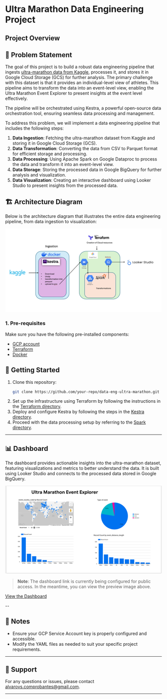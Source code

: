 # Ultra Marathon Data Engineering Project

## Project Overview


## 🎯 Problem Statement

The goal of this project is to build a robust data engineering pipeline that ingests [ultra-marathon data from Kaggle](https://www.kaggle.com/datasets/aiaiaidavid/the-big-dataset-of-ultra-marathon-running), processes it, and stores it in Google Cloud Storage (GCS) for further analysis. The primary challenge with this dataset is that it provides an individual-level view of athletes. This pipeline aims to transform the data into an event-level view, enabling the Ultra Marathon Event Explorer to present insights at the event level effectively.

The pipeline will be orchestrated using Kestra, a powerful open-source data orchestration tool, ensuring seamless data processing and management.

To address this problem, we will implement a data engineering pipeline that includes the following steps:
1. **Data Ingestion**: Fetching the ultra-marathon dataset from Kaggle and storing it in Google Cloud Storage (GCS).
2. **Data Transformation**: Converting the data from CSV to Parquet format for efficient storage and processing.
3. **Data Processing**: Using Apache Spark on Google Dataproc to process the data and transform it into an event-level view.
4. **Data Storage**: Storing the processed data in Google BigQuery for further analysis and visualization.
5. **Data Visualization**: Creating an interactive dashboard using Looker Studio to present insights from the processed data.

## 🏗️ Architecture Diagram


Below is the architecture diagram that illustrates the entire data engineering pipeline, from data ingestion to visualization:

<p align="center">
  <img src="./images/Architecture.png" alt="Architecture Diagram" style="max-width: 100%; height: auto;" />
</p>

### 1. Pre-requisites
Make sure you have the following pre-installed components: 
* [GCP account](https://cloud.google.com/)
* [Terraform](https://www.terraform.io/downloads)
* [Docker](https://docs.docker.com/get-docker/)



<!-- 1. decide if you want to use your local machine or a virtual machine, if you can follow the instructions from this video https://www.youtube.com/watch?v=ae-CV2KfoN0&list=PL3MmuxUbc_hJed7dXYoJw8DoCuVHhGEQb&index=17


https://cloud.google.com/compute/docs/connect/create-ssh-keys -->



## 🚀 Getting Started

1. Clone this repository:
    ```bash
    git clone https://github.com/your-repo/data-eng-ultra-marathon.git
    ```
2. Set up the infrastructure using Terraform by following the instructions in the [Terraform directory](/01-terraform/README.md).
3. Deploy and configure Kestra by following the steps in the [Kestra directory](/02-kestra/README.md).
4. Proceed with the data processing setup by referring to the [Spark directory](/03-spark/README.md).

---

## 📊 Dashboard

The dashboard provides actionable insights into the ultra-marathon dataset, featuring visualizations and metrics to better understand the data. It is built using Looker Studio and connects to the processed data stored in Google BigQuery.

<p align="center">
  <img src="./images/dashboard.png" alt="Dashboard Preview" style="max-width: 100%; height: auto;" />
</p>


> **Note**: The dashboard link is currently being configured for public access. In the meantime, you can view the preview image above.

[View the Dashboard](https://lookerstudio.google.com/reporting/1c8325f4-fadd-41ba-84d8-5fec5240efed)

--
## 📝 Notes

- Ensure your GCP Service Account key is properly configured and accessible.
- Modify the YAML files as needed to suit your specific project requirements.

---

<!-- ## 📂 Directory Structure

```
data-eng-ultra-marathon/
├── kestra/
│   ├── set_kv.yaml
│   ├── data_load_gcs.yaml
│   ├── docker-compose.yml
│   └── README.md
├── images/
│   └── Kestra Flow Diagram.png
└── ...
```

--- -->

## 📧 Support

For any questions or issues, please contact [alvarovs.comprobantes@gmail.com](mailto:alvarovs.comprobantes@gmail.com).

---

[def]: /images/dashboard.pn
[def2]: def